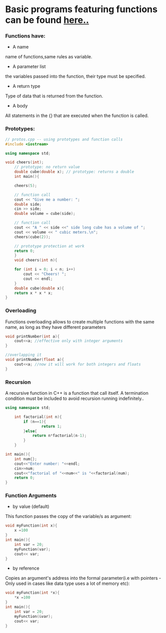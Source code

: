 
# Basic programs featuring functions can be found [here..](Functions/README.md)

### Functions have:

- A name

name of functions,same rules as variable.

- A parameter list

the variables passed into the function, their type must be specified. 

- A return type

Type of data that is returned from the function.

- A body

All statements in the {} that are executed when the function is called. 



### Prototypes:

```C++
// protos.cpp -- using prototypes and function calls
#include <iostream>

using namespace std;

void cheers(int);
    // prototype: no return value
    double cube(double x); // prototype: returns a double
    int main(){

    cheers(5);

    // function call
    cout << "Give me a number: ";
    double side;
    cin >> side;
    double volume = cube(side);

    // function call
    cout << "A " << side <<" side long cube has a volume of ";
    cout << volume << " cubic meters.\n";
    cheers(cube(2));

    // prototype protection at work
    return 0;
    }
    void cheers(int n){

    for (int i = 0; i < n; i++)
        cout << "Cheers! ";
        cout << endl;
    }
    double cube(double x){
    return x * x * x;
}
```

### Overloading 

Functions overloading allows to create multiple functions with the same name, as long as they have different parameters

```C++
void printNumber(int a){
    cout<<a; //effective only with integer arguments 
}

//overlapping it
void printNumber(float a){
    cout<<a; //now it will work for both integers and floats 
}
```

### Recursion

A recursive function in C++ is a function that call itself. A termination condition must be included to avoid recursion running indefinitely..

```C++
using namespace std;

    int factorial(int n){
        if (n==1){
                return 1;
        }else{
            return n*factorial(n-1);
        }
    }

int main(){
    int num{};
    cout<<"Enter number: "<<endl;
    cin>>num;
    cout<<"factorial of "<<num<<" is "<<factorial(num);
    return 0;
}
``` 
### Function Arguments

- by value (default)

This function passes the copy of the variable/s as argument:

```C++
void myFunction(int x){
    x =100
}
int main(){
    int var = 20;
    myFunction(var);
    cout<< var;
}
```

- by reference

Copies an argument's address into the formal parameter(i.e with pointers - Only used in cases like data type uses a lot of memory etc):
```C++
void myFunction(int *x){
    *x =100
}
int main(){
    int var = 20;
    myFunction(&var);
    cout<< var;
}
``` 
